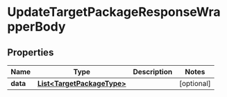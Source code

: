 

# UpdateTargetPackageResponseWrapperBody


## Properties

Name | Type | Description | Notes
------------ | ------------- | ------------- | -------------
**data** | [**List&lt;TargetPackageType&gt;**](TargetPackageType.md) |  |  [optional]



